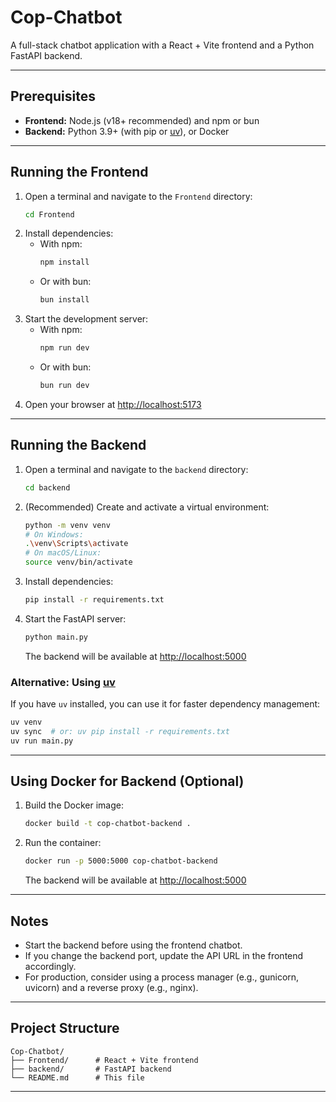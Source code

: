 # Cop-Chatbot

A full-stack chatbot application with a React + Vite frontend and a Python FastAPI backend.

---

## Prerequisites

- **Frontend:** Node.js (v18+ recommended) and npm or bun
- **Backend:** Python 3.9+ (with pip or [uv](https://github.com/astral-sh/uv)), or Docker

---

## Running the Frontend

1. Open a terminal and navigate to the `Frontend` directory:
   ```sh
   cd Frontend
   ```
2. Install dependencies:
   - With npm:
     ```sh
     npm install
     ```
   - Or with bun:
     ```sh
     bun install
     ```
3. Start the development server:
   - With npm:
     ```sh
     npm run dev
     ```
   - Or with bun:
     ```sh
     bun run dev
     ```
4. Open your browser at [http://localhost:5173](http://localhost:5173)

---

## Running the Backend

1. Open a terminal and navigate to the `backend` directory:
   ```sh
   cd backend
   ```
2. (Recommended) Create and activate a virtual environment:
   ```sh
   python -m venv venv
   # On Windows:
   .\venv\Scripts\activate
   # On macOS/Linux:
   source venv/bin/activate
   ```
3. Install dependencies:
   ```sh
   pip install -r requirements.txt
   ```
4. Start the FastAPI server:
   ```sh
   python main.py
   ```
   The backend will be available at [http://localhost:5000](http://localhost:5000)

### Alternative: Using [uv](https://github.com/astral-sh/uv)

If you have `uv` installed, you can use it for faster dependency management:

```sh
uv venv
uv sync  # or: uv pip install -r requirements.txt
uv run main.py
```

---

## Using Docker for Backend (Optional)

1. Build the Docker image:
   ```sh
   docker build -t cop-chatbot-backend .
   ```
2. Run the container:
   ```sh
   docker run -p 5000:5000 cop-chatbot-backend
   ```
   The backend will be available at [http://localhost:5000](http://localhost:5000)

---

## Notes
- Start the backend before using the frontend chatbot.
- If you change the backend port, update the API URL in the frontend accordingly.
- For production, consider using a process manager (e.g., gunicorn, uvicorn) and a reverse proxy (e.g., nginx).

---

## Project Structure

```
Cop-Chatbot/
├── Frontend/      # React + Vite frontend
├── backend/       # FastAPI backend
└── README.md      # This file
```

---


